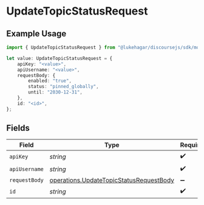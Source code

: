 # UpdateTopicStatusRequest

## Example Usage

```typescript
import { UpdateTopicStatusRequest } from "@lukehagar/discoursejs/sdk/models/operations";

let value: UpdateTopicStatusRequest = {
    apiKey: "<value>",
    apiUsername: "<value>",
    requestBody: {
        enabled: "true",
        status: "pinned_globally",
        until: "2030-12-31",
    },
    id: "<id>",
};
```

## Fields

| Field                                                                                                     | Type                                                                                                      | Required                                                                                                  | Description                                                                                               |
| --------------------------------------------------------------------------------------------------------- | --------------------------------------------------------------------------------------------------------- | --------------------------------------------------------------------------------------------------------- | --------------------------------------------------------------------------------------------------------- |
| `apiKey`                                                                                                  | *string*                                                                                                  | :heavy_check_mark:                                                                                        | N/A                                                                                                       |
| `apiUsername`                                                                                             | *string*                                                                                                  | :heavy_check_mark:                                                                                        | N/A                                                                                                       |
| `requestBody`                                                                                             | [operations.UpdateTopicStatusRequestBody](../../../sdk/models/operations/updatetopicstatusrequestbody.md) | :heavy_minus_sign:                                                                                        | N/A                                                                                                       |
| `id`                                                                                                      | *string*                                                                                                  | :heavy_check_mark:                                                                                        | N/A                                                                                                       |
